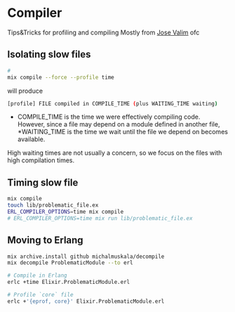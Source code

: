 # Compiler

Tips&Tricks for profiling and compiling
Mostly from [Jose Valim](https://dashbit.co/blog/how-to-debug-elixir-erlang-compiler-performance) ofc

## Isolating slow files

``` bash
# 
mix compile --force --profile time
```

will produce

``` bash
[profile] FILE compiled in COMPILE_TIME (plus WAITING_TIME waiting)
```

 * COMPILE_TIME is the time we were effectively compiling code. However, since a file may depend on a module defined in another file,
 *WAITING_TIME is the time we wait until the file we depend on becomes available.

High waiting times are not usually a concern, so we focus on the files with high compilation times.

## Timing slow file

``` bash
mix compile
touch lib/problematic_file.ex
ERL_COMPILER_OPTIONS=time mix compile
# ERL_COMPILER_OPTIONS=time mix run lib/problematic_file.ex
```

## Moving to Erlang

``` bash
mix archive.install github michalmuskala/decompile
mix decompile ProblematicModule --to erl

# Compile in Erlang
erlc +time Elixir.ProblematicModule.erl

# Profile `core` file
erlc +'{eprof, core}' Elixir.ProblematicModule.erl
```

